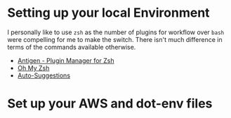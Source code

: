 # Setting up your local Environment
I personally like to use `zsh` as the number of plugins for workflow over `bash` were compelling for me to make the switch. There isn't much difference in terms of the commands available otherwise.

- [Antigen - Plugin Manager for Zsh](https://github.com/zsh-users/antigen)
- [Oh My Zsh](https://github.com/robbyrussell/oh-my-zsh)
- [Auto-Suggestions](https://github.com/zsh-users/zsh-autosuggestions)

# Set up your AWS and dot-env files
